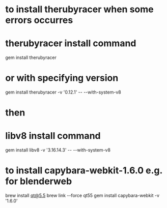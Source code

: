 # to install therubyracer when some errors occurres

# therubyracer install command
gem install therubyracer
# or with specifying version
gem install therubyracer -v '0.12.1' -- --with-system-v8


# then
# libv8 install command
gem install libv8 -v '3.16.14.3' -- --with-system-v8


# to install capybara-webkit-1.6.0 e.g. for blenderweb
brew install qt@5.5
brew link --force qt55
gem install capybara-webkit -v '1.6.0'
